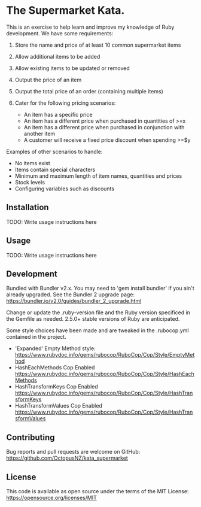 # The Supermarket Kata.

This is an exercise to help learn and improve my knowledge of Ruby development.
We have some requirements:

1. Store the name and price of at least 10 common supermarket items
2. Allow additional items to be added 
3. Allow existing items to be updated or removed
4. Output the price of an item
5. Output the total price of an order (containing multiple items)
6. Cater for the following pricing scenarios:

    - An item has a specific price
	- An item has a different price when purchased in quantities of >=x
	- An item has a different price when purchased in conjunction with another item
	- A customer will receive a fixed price discount when spending >=$y

Examples of other scenarios to handle:

 - No items exist
 - Items contain special characters
 - Minimum and maximum length of item names, quantities and prices
 - Stock levels
 - Configuring variables such as discounts


## Installation

TODO: Write usage instructions here

## Usage

TODO: Write usage instructions here

## Development

Bundled with Bundler v2.x. You may need to 'gem install bundler' if you ain't already upgraded.
See the Bundler 2 upgrade page: https://bundler.io/v2.0/guides/bundler_2_upgrade.html

Change or update the .ruby-version file and the Ruby version specificed in the Gemfile as needed. 2.5.0+ stable versions of Ruby are anticipated.

Some style choices have been made and are tweaked in the .rubocop.yml contained in the project.
- 'Expanded' Empty Method style: 
https://www.rubydoc.info/gems/rubocop/RuboCop/Cop/Style/EmptyMethod
- HashEachMethods Cop Enabled
https://www.rubydoc.info/gems/rubocop/RuboCop/Cop/Style/HashEachMethods
- HashTransformKeys Cop Enabled
https://www.rubydoc.info/gems/rubocop/RuboCop/Cop/Style/HashTransformKeys
- HashTransformValues Cop Enabled
https://www.rubydoc.info/gems/rubocop/RuboCop/Cop/Style/HashTransformValues

## Contributing

Bug reports and pull requests are welcome on GitHub: 
https://github.com/OctopusNZ/kata_supermarket

## License

This code is available as open source under the terms of the MIT License:
https://opensource.org/licenses/MIT
